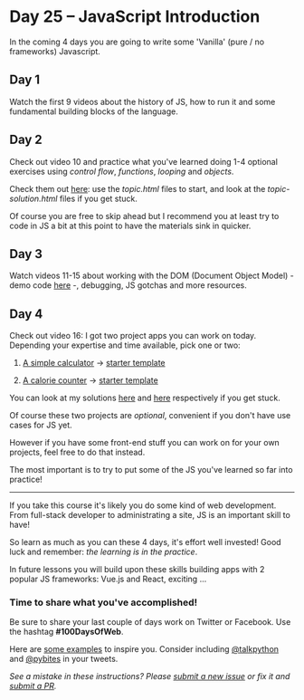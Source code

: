 # Day 25 – JavaScript Introduction

In the coming 4 days you are going to write some 'Vanilla' (pure / no frameworks) Javascript.

## Day 1

Watch the first 9 videos about the history of JS, how to run it and some fundamental building blocks of the language.

## Day 2

Check out video 10 and practice what you've learned doing 1-4 optional exercises using _control flow_, _functions_, _looping_ and _objects_. 

Check them out [here](demo/language/): use the _topic.html_ files to start, and look at the _topic-solution.html_ files if you get stuck.

Of course you are free to skip ahead but I recommend you at least try to code in JS a bit at this point to have the materials sink in quicker.

## Day 3

Watch videos 11-15 about working with the DOM (Document Object Model) - demo code [here](demo/dom) -, debugging, JS gotchas and more resources.

## Day 4

Check out video 16: I got two project apps you can work on today. Depending your expertise and time available, pick one or two:

1. [A simple calculator](demo/calculator) -> [starter template](demo/calculator/index-template.html)

2. [A calorie counter](demo/calories) -> [starter template](demo/calories/js/script-template.js)

You can look at my solutions [here](demo/calculator/index.html) and [here](demo/calories/js/script.js) respectively if you get stuck.

Of course these two projects are *optional*, convenient if you don't have use cases for JS yet.

However if you have some front-end stuff you can work on for your own projects, feel free to do that instead.

The most important is to try to put some of the JS you've learned so far into practice!

---

If you take this course it's likely you do some kind of web development. From full-stack developer to administrating a site, JS is an important skill to have! 

So learn as much as you can these 4 days, it's effort well invested! Good luck and remember: _the learning is in the practice_.

In future lessons you will build upon these skills building apps with 2 popular JS frameworks: Vue.js and React, exciting ...

### Time to share what you've accomplished!

Be sure to share your last couple of days work on Twitter or Facebook. Use the hashtag **#100DaysOfWeb**.

Here are [some examples](https://twitter.com/search?q=%23100DaysOfCode) to inspire you. Consider including [@talkpython](https://twitter.com/talkpython) and [@pybites](https://twitter.com/pybites) in your tweets.

*See a mistake in these instructions? Please [submit a new issue](https://github.com/talkpython/100daysofweb-with-python-course/issues) or fix it and [submit a PR](https://github.com/talkpython/100daysofweb-with-python-course/pulls).*